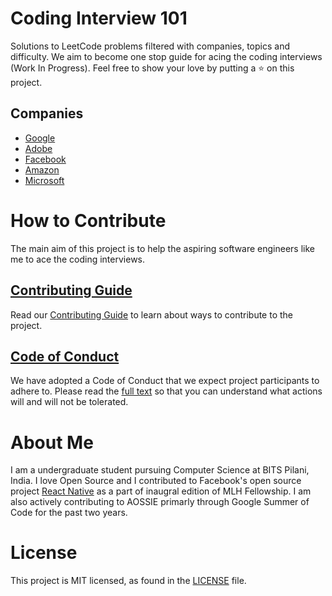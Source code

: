 # Coding Interview 101

Solutions to LeetCode problems filtered with companies, topics and difficulty. We aim to become one stop guide for acing the coding interviews (Work In Progress). Feel free to show your love by putting a :star: on this project.

## Companies 
 * [Google](Google/readme.md)
 * [Adobe](Adobe/readme.md)
 * [Facebook](Facebook/readme.md)
 * [Amazon](Amazon/readme.md)
 * [Microsoft](Microsoft/readme.md)

# How to Contribute

The main aim of this project is to help the aspiring software engineers like me to ace the coding interviews.

## [Contributing Guide](CONTRIBUTING.md)

Read our [Contributing Guide](CONTRIBUTING.md) to learn about ways to contribute to the project.

## [Code of Conduct](CODE_OF_CONDUCT.md)

We have adopted a Code of Conduct that we expect project participants to adhere to. Please read the [full text](CODE_OF_CONDUCT.md) so that you can understand what actions will and will not be tolerated.

# About Me

I am a undergraduate student pursuing Computer Science at BITS Pilani, India. I love Open Source and I contributed to Facebook's open source project [React Native](https://github.com/facebook/react-native)  as a part of inaugral edition of MLH Fellowship. I am also actively contributing to AOSSIE primarly through Google Summer of Code for the past two years.

# License

This project is MIT licensed, as found in the [LICENSE](LICENSE) file.